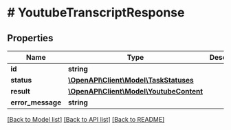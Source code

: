 # # YoutubeTranscriptResponse

## Properties

Name | Type | Description | Notes
------------ | ------------- | ------------- | -------------
**id** | **string** |  |
**status** | [**\OpenAPI\Client\Model\TaskStatuses**](TaskStatuses.md) |  |
**result** | [**\OpenAPI\Client\Model\YoutubeContent**](YoutubeContent.md) |  | [optional]
**error_message** | **string** |  | [optional]

[[Back to Model list]](../../README.md#models) [[Back to API list]](../../README.md#endpoints) [[Back to README]](../../README.md)

